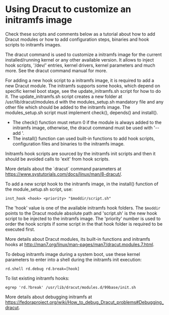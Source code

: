 # Using Dracut to customize an initramfs image

Check these scripts and comments below as a tutorial about how to add Dracut modules or how to add configuration steps, binaries and hook scripts to initramfs images.

The dracut command is used to customize a initramfs image for the current installed/running kernel or any other available version. It allows to inject hook scripts, '/dev/' entries, kernel drivers, kernel parameters and much more. See the dracut command manual for more. 

For adding a new hook script to a initramfs image, it is required to add a new Dracut module. The initramfs supports some hooks, which depend on specific kernel boot stage, see the update_initramfs.sh script for how to do it. The update_initramfs.sh script creates a new folder at /usr/lib/dracut/modules.d with the modules_setup.sh mandatory file and any other file which should be added to the initramfs image. The modules_setup.sh script must implement check(), depends() and install(). 

- The check() function must return 0 if the module is always added to the initramfs image, otherwise, the dracut command must be used with '--add <module>'.
- The install() function can used built-in functions to add hook scripts, configuration files and binaries to the initramfs image.

Initramfs hook scripts are sourced by the initramfs init scripts and then it should be avoided calls to 'exit' from hook scripts.

More details about the `dracut´ command parameters at https://www.systutorials.com/docs/linux/man/8-dracut/.

To add a new script hook to the initramfs image, in the install() function of the module_setup.sh script, use:

`inst_hook <hook> <priority> "$moddir/script.sh"`
  
The 'hook' value is one of the available initramfs hook folders. The `$moddir` points to the Dracut module absolute path and 'script.sh' is the new hook script to be injected to the initramfs image. The 'priority' number is used to order the hook scripts if some script in the that hook folder is required to be executed first.

More details about Dracut modules, its built-in functions and initramfs hooks at http://man7.org/linux/man-pages/man7/dracut.modules.7.html.

To debug initramfs image during a system boot, use these kernel parameters to enter into a shell during the initramfs init execution:

`rd.shell rd.debug rd.break=[hook]`

To list existing initramfs hooks:

`egrep 'rd.?break' /usr/lib/dracut/modules.d/99base/init.sh`

More details about debugging initramfs at https://fedoraproject.org/wiki/How_to_debug_Dracut_problems#Debugging_dracut.
